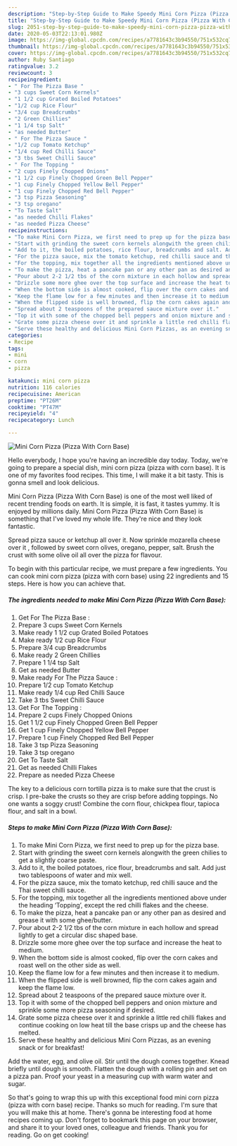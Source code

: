 ```yaml
---
description: "Step-by-Step Guide to Make Speedy Mini Corn Pizza (Pizza With Corn Base)"
title: "Step-by-Step Guide to Make Speedy Mini Corn Pizza (Pizza With Corn Base)"
slug: 2051-step-by-step-guide-to-make-speedy-mini-corn-pizza-pizza-with-corn-base
date: 2020-05-03T22:13:01.980Z
image: https://img-global.cpcdn.com/recipes/a7781643c3b94550/751x532cq70/mini-corn-pizza-pizza-with-corn-base-recipe-main-photo.jpg
thumbnail: https://img-global.cpcdn.com/recipes/a7781643c3b94550/751x532cq70/mini-corn-pizza-pizza-with-corn-base-recipe-main-photo.jpg
cover: https://img-global.cpcdn.com/recipes/a7781643c3b94550/751x532cq70/mini-corn-pizza-pizza-with-corn-base-recipe-main-photo.jpg
author: Ruby Santiago
ratingvalue: 3.2
reviewcount: 3
recipeingredient:
- " For The Pizza Base "
- "3 cups Sweet Corn Kernels"
- "1 1/2 cup Grated Boiled Potatoes"
- "1/2 cup Rice Flour"
- "3/4 cup Breadcrumbs"
- "2 Green Chillies"
- "1 1/4 tsp Salt"
- "as needed Butter"
- " For The Pizza Sauce "
- "1/2 cup Tomato Ketchup"
- "1/4 cup Red Chilli Sauce"
- "3 tbs Sweet Chilli Sauce"
- " For The Topping "
- "2 cups Finely Chopped Onions"
- "1 1/2 cup Finely Chopped Green Bell Pepper"
- "1 cup Finely Chopped Yellow Bell Pepper"
- "1 cup Finely Chopped Red Bell Pepper"
- "3 tsp Pizza Seasoning"
- "3 tsp oregano"
- "To Taste Salt"
- "as needed Chilli Flakes"
- "as needed Pizza Cheese"
recipeinstructions:
- "To make Mini Corn Pizza, we first need to prep up for the pizza base."
- "Start with grinding the sweet corn kernels alongwith the green chilies to get a slightly coarse paste."
- "Add to it, the boiled potatoes, rice flour, breadcrumbs and salt. Add just two tablespoons of water and mix well."
- "For the pizza sauce, mix the tomato ketchup, red chilli sauce and the Thai sweet chilli sauce."
- "For the topping, mix together all the ingredients mentioned above under the heading ‘Topping’, except the red chilli flakes and the cheese."
- "To make the pizza, heat a pancake pan or any other pan as desired and grease it with some ghee/butter."
- "Pour about 2-2 1/2 tbs of the corn mixture in each hollow and spread lightly to get a circular disc shaped base."
- "Drizzle some more ghee over the top surface and increase the heat to medium."
- "When the bottom side is almost cooked, flip over the corn cakes and roast well on the other side as well."
- "Keep the flame low for a few minutes and then increase it to medium."
- "When the flipped side is well browned, flip the corn cakes again and keep the flame low."
- "Spread about 2 teaspoons of the prepared sauce mixture over it."
- "Top it with some of the chopped bell peppers and onion mixture and sprinkle some more pizza seasoning if desired."
- "Grate some pizza cheese over it and sprinkle a little red chilli flakes and continue cooking on low heat till the base crisps up and the cheese has melted."
- "Serve these healthy and delicious Mini Corn Pizzas, as an evening snack or for breakfast!"
categories:
- Recipe
tags:
- mini
- corn
- pizza

katakunci: mini corn pizza 
nutrition: 116 calories
recipecuisine: American
preptime: "PT26M"
cooktime: "PT47M"
recipeyield: "4"
recipecategory: Lunch

---
```



![Mini Corn Pizza (Pizza With Corn Base)](https://img-global.cpcdn.com/recipes/a7781643c3b94550/751x532cq70/mini-corn-pizza-pizza-with-corn-base-recipe-main-photo.jpg)

Hello everybody, I hope you're having an incredible day today. Today, we're going to prepare a special dish, mini corn pizza (pizza with corn base). It is one of my favorites food recipes. This time, I will make it a bit tasty. This is gonna smell and look delicious.

Mini Corn Pizza (Pizza With Corn Base) is one of the most well liked of recent trending foods on earth. It is simple, it is fast, it tastes yummy. It is enjoyed by millions daily. Mini Corn Pizza (Pizza With Corn Base) is something that I've loved my whole life. They're nice and they look fantastic.

Spread pizza sauce or ketchup all over it. Now sprinkle mozarella cheese over it , followed by sweet corn olives, oregano, pepper, salt. Brush the crust with some olive oil all over the pizza for flavour.


To begin with this particular recipe, we must prepare a few ingredients. You can cook mini corn pizza (pizza with corn base) using 22 ingredients and 15 steps. Here is how you can achieve that.

<!--inarticleads1-->

##### The ingredients needed to make Mini Corn Pizza (Pizza With Corn Base):

1. Get  For The Pizza Base :
1. Prepare 3 cups Sweet Corn Kernels
1. Make ready 1 1/2 cup Grated Boiled Potatoes
1. Make ready 1/2 cup Rice Flour
1. Prepare 3/4 cup Breadcrumbs
1. Make ready 2 Green Chillies
1. Prepare 1 1/4 tsp Salt
1. Get as needed Butter
1. Make ready  For The Pizza Sauce :
1. Prepare 1/2 cup Tomato Ketchup
1. Make ready 1/4 cup Red Chilli Sauce
1. Take 3 tbs Sweet Chilli Sauce
1. Get  For The Topping :
1. Prepare 2 cups Finely Chopped Onions
1. Get 1 1/2 cup Finely Chopped Green Bell Pepper
1. Get 1 cup Finely Chopped Yellow Bell Pepper
1. Prepare 1 cup Finely Chopped Red Bell Pepper
1. Take 3 tsp Pizza Seasoning
1. Take 3 tsp oregano
1. Get To Taste Salt
1. Get as needed Chilli Flakes
1. Prepare as needed Pizza Cheese


The key to a delicious corn tortilla pizza is to make sure that the crust is crisp. I pre-bake the crusts so they are crisp before adding toppings. No one wants a soggy crust! Combine the corn flour, chickpea flour, tapioca flour, and salt in a bowl. 

<!--inarticleads2-->

##### Steps to make Mini Corn Pizza (Pizza With Corn Base):

1. To make Mini Corn Pizza, we first need to prep up for the pizza base.
1. Start with grinding the sweet corn kernels alongwith the green chilies to get a slightly coarse paste.
1. Add to it, the boiled potatoes, rice flour, breadcrumbs and salt. Add just two tablespoons of water and mix well.
1. For the pizza sauce, mix the tomato ketchup, red chilli sauce and the Thai sweet chilli sauce.
1. For the topping, mix together all the ingredients mentioned above under the heading ‘Topping’, except the red chilli flakes and the cheese.
1. To make the pizza, heat a pancake pan or any other pan as desired and grease it with some ghee/butter.
1. Pour about 2-2 1/2 tbs of the corn mixture in each hollow and spread lightly to get a circular disc shaped base.
1. Drizzle some more ghee over the top surface and increase the heat to medium.
1. When the bottom side is almost cooked, flip over the corn cakes and roast well on the other side as well.
1. Keep the flame low for a few minutes and then increase it to medium.
1. When the flipped side is well browned, flip the corn cakes again and keep the flame low.
1. Spread about 2 teaspoons of the prepared sauce mixture over it.
1. Top it with some of the chopped bell peppers and onion mixture and sprinkle some more pizza seasoning if desired.
1. Grate some pizza cheese over it and sprinkle a little red chilli flakes and continue cooking on low heat till the base crisps up and the cheese has melted.
1. Serve these healthy and delicious Mini Corn Pizzas, as an evening snack or for breakfast!


Add the water, egg, and olive oil. Stir until the dough comes together. Knead briefly until dough is smooth. Flatten the dough with a rolling pin and set on a pizza pan. Proof your yeast in a measuring cup with warm water and sugar. 

So that's going to wrap this up with this exceptional food mini corn pizza (pizza with corn base) recipe. Thanks so much for reading. I'm sure that you will make this at home. There's gonna be interesting food at home recipes coming up. Don't forget to bookmark this page on your browser, and share it to your loved ones, colleague and friends. Thank you for reading. Go on get cooking!
